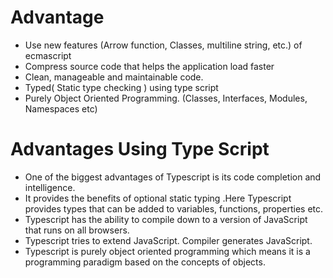 # Advantage
- Use new features (Arrow function, Classes, multiline string, etc.) of ecmascript
- Compress source code that helps the application load faster
- Clean, manageable and maintainable code.
- Typed( Static type checking ) using type script
- Purely Object Oriented Programming. (Classes, Interfaces, Modules, Namespaces etc) 

# Advantages Using Type Script
- One of the biggest advantages of Typescript is its code completion and intelligence.
- It provides the benefits of optional static typing .Here Typescript provides types that can be added to variables, functions, properties etc.
- Typescript has the ability to compile down to a version of JavaScript that runs on all browsers.
- Typescript tries to extend JavaScript. Compiler generates JavaScript.
- Typescript is purely object oriented programming which means it is a programming paradigm based on the concepts of objects.
